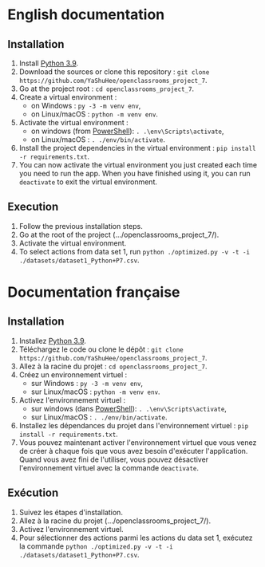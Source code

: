 # English documentation
## Installation
1. Install [Python 3.9](https://www.python.org/downloads/).
2. Download the sources or clone this repository : ```git clone https://github.com/YaShuHee/openclassrooms_project_7```.
3. Go at the project root : ```cd openclassrooms_project_7```.
4. Create a virtual environment :
    - on Windows : ```py -3 -m venv env```,
    - on Linux/macOS : ```python -m venv env```.
5. Activate the virtual environment :
    - on windows (from [PowerShell](https://docs.microsoft.com/fr-fr/powershell/)): ```. .\env\Scripts\activate```,
    - on Linux/macOS : ```. ./env/bin/activate```.
6. Install the project dependencies in the virtual environment : ```pip install -r requirements.txt```.
7. You can now activate the virtual environment you just created each time you need to run the app.
When you have finished using it, you can run ```deactivate``` to exit the virtual environment.

## Execution
1. Follow the previous installation steps.
2. Go at the root of the project (.../openclassrooms_project_7/).
3. Activate the virtual environment.
4. To select actions from data set 1, run ```python ./optimized.py -v -t -i ./datasets/dataset1_Python+P7.csv```.


# Documentation française
## Installation
1. Installez [Python 3.9](https://www.python.org/downloads/).
2. Téléchargez le code ou clone le dépôt : ```git clone https://github.com/YaShuHee/openclassrooms_project_7```.
3. Allez à la racine du projet : ```cd openclassrooms_project_7```.
4. Créez un environnement virtuel :
    - sur Windows : ```py -3 -m venv env```,
    - sur Linux/macOS : ```python -m venv env```.
5. Activez l'environnement virtuel :
    - sur windows (dans [PowerShell](https://docs.microsoft.com/fr-fr/powershell/)): ```. .\env\Scripts\activate```,
    - sur Linux/macOS : ```. ./env/bin/activate```.
6. Installez les dépendances du projet dans l'environnement virtuel : ```pip install -r requirements.txt```.
7. Vous pouvez maintenant activer l'environnement virtuel que vous venez de créer à chaque fois que vous avez besoin d'exécuter l'application.
Quand vous avez fini de l'utiliser, vous pouvez désactiver l'environnement virtuel avec la commande  ```deactivate```.

## Exécution
1. Suivez les étapes d'installation.
2. Allez à la racine du projet (.../openclassrooms_project_7/).
3. Activez l'environnement virtuel.
4. Pour sélectionner des actions parmi les actions du data set 1, exécutez la commande ```python ./optimized.py -v -t -i ./datasets/dataset1_Python+P7.csv```.
